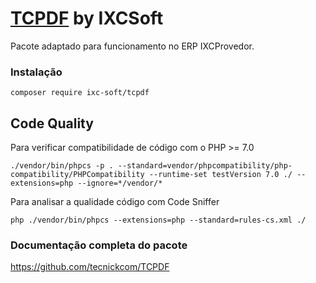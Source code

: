 # [TCPDF](https://github.com/tecnickcom/TCPDF) by IXCSoft

Pacote adaptado para funcionamento no ERP IXCProvedor.

### Instalação

`composer require ixc-soft/tcpdf`

## Code Quality

Para verificar compatibilidade de código com o PHP >= 7.0

`./vendor/bin/phpcs -p . --standard=vendor/phpcompatibility/php-compatibility/PHPCompatibility --runtime-set testVersion 7.0 ./ --extensions=php --ignore=*/vendor/*`

Para analisar a qualidade código com Code Sniffer

`php ./vendor/bin/phpcs --extensions=php --standard=rules-cs.xml ./`

### Documentação completa do pacote

https://github.com/tecnickcom/TCPDF